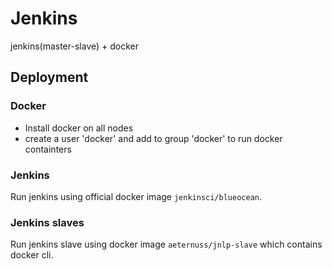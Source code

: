 # Jenkins

jenkins(master-slave) + docker

## Deployment

### Docker

- Install docker on all nodes
- create a user 'docker' and add to group 'docker' to run docker containters

### Jenkins

Run jenkins using official docker image `jenkinsci/blueocean`.

### Jenkins slaves

Run jenkins slave using docker image `aeternuss/jnlp-slave` which contains docker cli.
